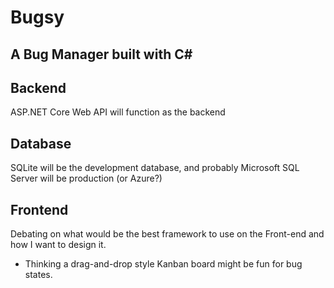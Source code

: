 # Bugsy
A Bug Manager built with C#
---
## Backend
ASP.NET Core Web API will function as the backend

## Database
SQLite will be the development database, and probably Microsoft SQL Server will be production (or Azure?)

## Frontend
Debating on what would be the best framework to use on the Front-end and how I want to design it.
- Thinking a drag-and-drop style Kanban board might be fun for bug states.
